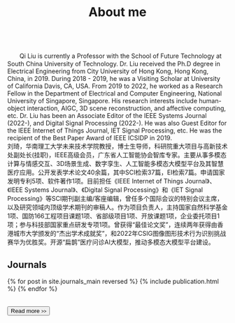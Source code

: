 ﻿---
permalink: /
title: "About me"
excerpt: "About me"
author_profile: true
redirect_from: 
  - /about/
  - /about.html
---

<br />
　　Qi Liu is currently a Professor with the School of Future Technology at South China University of Technology. Dr. Liu received the Ph.D degree in Electrical Engineering from City University of Hong Kong, Hong Kong, China, in 2019. During 2018 - 2019, he was a Visiting Scholar at University of California Davis, CA, USA. From 2019 to 2022, he worked as a Research Fellow in the Department of Electrical and Computer Engineering, National University of Singapore, Singapore. His research interests include human-object interaction, AIGC, 3D scene reconstruction, and affective computing, etc. Dr. Liu has been an Associate Editor of the IEEE Systems Journal (2022-), and Digital Signal Processing (2022-). He was also Guest Editor for the IEEE Internet of Things Journal, IET Signal Processing, etc. He was the recipient of the Best Paper Award of IEEE ICSIDP in 2019. 

<br />
   刘琦，华南理工大学未来技术学院教授，博士生导师，科研院重大项目与高新技术处副处长(挂职)，IEEE高级会员，广东省人工智能协会智库专家。主要从事多模态计算与情感交互、3D场景生成、数字孪生、人工智能多模态大模型平台及其智慧医疗应用。公开发表学术论文40余篇，其中SCI检索37篇，EI检索7篇。申请国家发明专利5项、软件著作1项。目前担任《IEEE Internet of Things Journal》、《IEEE Systems Journal》、《Digital Signal Processing》和《IET Signal Processing》等SCI期刊副主编/客座编辑，曾任多个国际会议的特别会议主席，以及研究领域内顶级学术期刊的审稿人。作为项目负责人，主持国家自然科学基金1项、国防166工程项目课题1项、省部级项目1项、开放课题1项，企业委托项目1项；参与科技部国家重点研发专项1项。曾获得“最佳论文奖”，连续两年获得由香港城市大学颁发的“杰出学术成就奖”，和2022年CSIG图像图形技术行为识别挑战赛华为优胜奖。开源“扁鹊”医疗问诊AI大模型，推动多模态大模型平台建设。

Journals
----------
<div>
  <table>
  {% for post in site.journals_main reversed %}
    <tr>{% include publication.html %}</tr>
  {% endfor %}
  </table>
   <a href="/journals/">
    <button class="btn btn--readmore">Read more <font size="1">>></font></button>
  </a>
</div>

<!-- <div margin-bottom:100px>
  <a href="/journals/">
    <button class="btn btn--readmore">Read more <font size="1">>></font></button>
  </a>
</div>  -->




